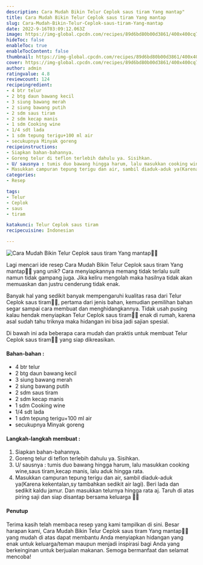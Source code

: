 ```yaml
---
description: Cara Mudah Bikin Telur Ceplok saus tiram Yang mantap"
title: Cara Mudah Bikin Telur Ceplok saus tiram Yang mantap
slug: Cara-Mudah-Bikin-Telur-Ceplok-saus-tiram-Yang-mantap
date: 2022-9-16T03:09:12.063Z
image: https://img-global.cpcdn.com/recipes/89d6bd80b00d3861/400x400cq70/photo.jpg
hideToc: false
enableToc: true
enableTocContent: false
thumbnail: https://img-global.cpcdn.com/recipes/89d6bd80b00d3861/400x400cq70/photo.jpg
cover: https://img-global.cpcdn.com/recipes/89d6bd80b00d3861/400x400cq70/photo.jpg
author: admin
ratingvalue: 4.8
reviewcount: 124
recipeingredient:
- 4 btr telur
- 2 btg daun bawang kecil
- 3 siung bawang merah
- 2 siung bawang putih
- 2 sdm saus tiram
- 2 sdm kecap manis
- 1 sdm Cooking wine
- 1/4 sdt lada
- 1 sdm tepung terigu+100 ml air
- secukupnya Minyak goreng
recipeinstructions:
- Siapkan bahan-bahannya.
- Goreng telur di teflon terlebih dahulu ya. Sisihkan.
- U/ sausnya : tumis duo bawang hingga harum, lalu masukkan cooking wine,saus tiram,kecap manis, lalu aduk hingga rata.
- Masukkan campuran tepung terigu dan air, sambil diaduk-aduk ya(Karena kekentalan,sy tambahkan sedikit air lagi). Beri lada dan sedikit kaldu jamur. Dan masukkan telurnya hingga rata aj. Taruh di atas piring saji dan siap disantap bersama keluarga 🙏😇
categories:
- Resep

tags:
- Telur
- Ceplok
- saus
- tiram

katakunci: Telur Ceplok saus tiram
recipecuisine: Indonesian

---
```


![Cara Mudah Bikin Telur Ceplok saus tiram Yang mantap👩‍🍳](https://img-global.cpcdn.com/recipes/89d6bd80b00d3861/400x400cq70/photo.jpg)

Lagi mencari ide resep Cara Mudah Bikin Telur Ceplok saus tiram Yang mantap👩‍🍳 yang unik? Cara menyiapkannya memang tidak terlalu sulit namun tidak gampang juga. Jika keliru mengolah maka hasilnya tidak akan memuaskan dan justru cenderung tidak enak.

Banyak hal yang sedikit banyak mempengaruhi kualitas rasa dari Telur Ceplok saus tiram👩‍🍳, pertama dari jenis bahan, kemudian pemilihan bahan segar sampai cara membuat dan menghidangkannya. Tidak usah pusing kalau hendak menyiapkan Telur Ceplok saus tiram👩‍🍳 enak di rumah, karena asal sudah tahu triknya maka hidangan ini bisa jadi sajian spesial.

Di bawah ini ada beberapa cara mudah dan praktis untuk membuat Telur Ceplok saus tiram👩‍🍳 yang siap dikreasikan.

<!--inarticleads1-->

#### Bahan-bahan :

- 4 btr telur
- 2 btg daun bawang kecil
- 3 siung bawang merah
- 2 siung bawang putih
- 2 sdm saus tiram
- 2 sdm kecap manis
- 1 sdm Cooking wine
- 1/4 sdt lada
- 1 sdm tepung terigu+100 ml air
- secukupnya Minyak goreng

<!--inarticleads2-->

#### Langkah-langkah membuat :

1. Siapkan bahan-bahannya.
1. Goreng telur di teflon terlebih dahulu ya. Sisihkan.
1. U/ sausnya : tumis duo bawang hingga harum, lalu masukkan cooking wine,saus tiram,kecap manis, lalu aduk hingga rata.
1. Masukkan campuran tepung terigu dan air, sambil diaduk-aduk ya(Karena kekentalan,sy tambahkan sedikit air lagi). Beri lada dan sedikit kaldu jamur. Dan masukkan telurnya hingga rata aj. Taruh di atas piring saji dan siap disantap bersama keluarga 🙏😇

#### Penutup

Terima kasih telah membaca resep yang kami tampilkan di sini. Besar harapan kami, Cara Mudah Bikin Telur Ceplok saus tiram Yang mantap👩‍🍳 yang mudah di atas dapat membantu Anda menyiapkan hidangan yang enak untuk keluarga/teman maupun menjadi inspirasi bagi Anda yang berkeinginan untuk berjualan makanan. Semoga bermanfaat dan selamat mencoba!